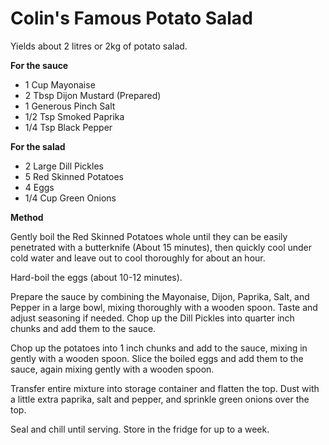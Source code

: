 # Colin's Famous Potato Salad

Yields about 2 litres or 2kg of potato salad.

**For the sauce**

* 1 Cup Mayonaise
* 2 Tbsp Dijon Mustard (Prepared)
* 1 Generous Pinch Salt
* 1/2 Tsp Smoked Paprika
* 1/4 Tsp Black Pepper

**For the salad**

* 2 Large Dill Pickles
* 5 Red Skinned Potatoes
* 4 Eggs
* 1/4 Cup Green Onions

**Method**

Gently boil the Red Skinned Potatoes whole until they can be easily penetrated with a butterknife (About 15 minutes), then quickly cool under cold water and leave out to cool thoroughly for about an hour.

Hard-boil the eggs (about 10-12 minutes).

Prepare the sauce by combining the Mayonaise, Dijon, Paprika, Salt, and Pepper in a large bowl, mixing thoroughly with a wooden spoon. Taste and adjust seasoning if needed. Chop up the Dill Pickles into quarter inch chunks and add them to the sauce.

Chop up the potatoes into 1 inch chunks and add to the sauce, mixing in gently with a wooden spoon. Slice the boiled eggs and add them to the sauce, again mixing gently with a wooden spoon.

Transfer entire mixture into storage container and flatten the top. Dust with a little extra paprika, salt and pepper, and sprinkle green onions over the top.

Seal and chill until serving. Store in the fridge for up to a week.
